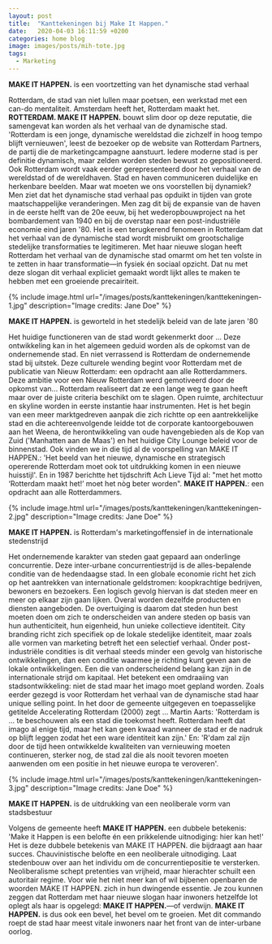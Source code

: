 ```yaml
---
layout: post
title:  "Kanttekeningen bij Make It Happen."
date:   2020-04-03 16:11:59 +0200
categories: home blog
image: images/posts/mih-tote.jpg
tags: 
  - Marketing
---
```

**MAKE IT HAPPEN.** is een voortzetting van het dynamische stad verhaal

Rotterdam, de stad van niet lullen maar poetsen, een werkstad met een can-do mentaliteit. Amsterdam heeft het, Rotterdam maakt het. **ROTTERDAM. MAKE IT HAPPEN.** bouwt slim door op deze reputatie, die samengevat kan worden als het verhaal van de dynamische stad. 'Rotterdam is een jonge, dynamische wereldstad die zichzelf in hoog tempo blijft vernieuwen', leest de bezoeker op de website van Rotterdam Partners, de partij die de marketingcampagne aanstuurt. Iedere moderne stad is per definitie dynamisch, maar zelden worden steden bewust zo gepositioneerd. Ook Rotterdam wordt vaak eerder gerepresenteerd door het verhaal van de wereldstad of de wereldhaven. Stad en haven communiceren duidelijke en herkenbare beelden. Maar wat moeten we ons voorstellen bij dynamiek? Men ziet dat het dynamische stad verhaal pas opduikt in tijden van grote maatschappelijke veranderingen. Men zag dit bij de expansie van de haven in de eerste helft van de 20e eeuw, bij het wederopbouwproject na het bombardement van 1940 en bij de overstap naar een post-industriële economie eind jaren '80. Het is een terugkerend fenomeen in Rotterdam dat het verhaal van de dynamische stad wordt misbruikt om grootschalige stedelijke transformaties te legitimeren. Met haar nieuwe slogan heeft Rotterdam het verhaal van de dynamische stad omarmt om het ten volste in te zetten in haar transformatie—in fysiek én sociaal opzicht. Dat nu met deze slogan dit verhaal expliciet gemaakt wordt lijkt alles te maken te hebben met een groeiende precairiteit.

{% include image.html url="/images/posts/kanttekeningen/kanttekeningen-1.jpg" description="Image credits: Jane Doe" %}

**MAKE IT HAPPEN.** is geworteld in het stedelijk beleid van de late jaren '80

Het huidige functioneren van de stad wordt gekenmerkt door ... Deze ontwikkeling kan in het algemeen geduid worden als de opkomst van de ondernemende stad. En niet verrassend is Rotterdam de ondernemende stad bij uitstek. Deze culturele wending begint voor Rotterdam met de publicatie van Nieuw Rotterdam: een opdracht aan alle Rotterdammers. Deze ambitie voor een Nieuw Rotterdam werd gemotiveerd door de opkomst van... Rotterdam realiseert dat ze een lange weg te gaan heeft maar over de juiste criteria beschikt om te slagen. Open ruimte, architectuur en skyline worden in eerste instantie haar instrumenten. Het is het begin van een meer marktgedreven aanpak die zich richtte op een aantrekkelijke stad en die achtereenvolgende leidde tot de corporate kantoorgebouwen aan het Weena, de herontwikkeling van oude havengebieden als de Kop van Zuid ('Manhatten aan de Maas') en het huidige City Lounge beleid voor de binnenstad. Ook vinden we in die tijd al de voorspelling van MAKE IT HAPPEN.: 'Het beeld van het nieuwe, dynamische en strategisch opererende Rotterdam moet ook tot uitdrukking komen in een nieuwe huisstijl'. En in 1987 berichtte het tijdschrift Ach Lieve Tijd al: "met het motto ‘Rotterdam maakt het!’ moet het nòg beter worden". **MAKE IT HAPPEN.**: een opdracht aan alle Rotterdammers.

{% include image.html url="/images/posts/kanttekeningen/kanttekeningen-2.jpg" description="Image credits: Jane Doe" %}

**MAKE IT HAPPEN.** is Rotterdam's marketingoffensief in de internationale stedenstrijd

Het ondernemende karakter van steden gaat gepaard aan onderlinge concurrentie. Deze inter-urbane concurrentiestrijd is de alles-bepalende conditie van de hedendaagse stad. In een globale economie richt het zich op het aantrekken van internationale geldstromen: koopkrachtige bedrijven, bewoners en bezoekers. Een logisch gevolg hiervan is dat steden meer en meer op elkaar zijn gaan lijken. Overal worden dezelfde producten en diensten aangeboden. De overtuiging is daarom dat steden hun best moeten doen om zich te onderscheiden van andere steden op basis van hun authenticiteit, hun eigenheid, hun unieke collectieve identiteit. City branding richt zich specifiek op de lokale stedelijke identiteit, maar zoals alle vormen van marketing betreft het een selectief verhaal. Onder post-industriële condities is dit verhaal steeds minder een gevolg van historische ontwikkelingen, dan een conditie waarmee je richting kunt geven aan de lokale ontwikkelingen. Een die van onderscheidend belang kan zijn in de internationale strijd om kapitaal. Het betekent een omdraaiing van stadsontwikkeling: niet de stad maar het imago moet gepland worden. Zoals eerder gezegd is voor Rotterdam het verhaal van de dynamische stad haar unique selling point. In het door de gemeente uitgegeven en toepasselijke getitelde Accelerating Rotterdam (2000) zegt ... Martin Aarts: 'Rotterdam is ... te beschouwen als een stad die toekomst heeft. Rotterdam heeft dat imago al enige tijd, maar het kan geen kwaad wanneer de stad er de nadruk op blijft leggen zodat het een ware identiteit kan zijn.' En: 'R'dam zal zijn door de tijd heen ontwikkelde kwaliteiten van vernieuwing moeten continueren, sterker nog, de stad zal die als nooit tevoren moeten aanwenden om een positie in het nieuwe europa te veroveren'.

{% include image.html url="/images/posts/kanttekeningen/kanttekeningen-3.jpg" description="Image credits: Jane Doe" %}

**MAKE IT HAPPEN.** is de uitdrukking van een neoliberale vorm van stadsbestuur

Volgens de gemeente heeft **MAKE IT HAPPEN.** een dubbele betekenis: 'Make it Happen is een belofte én een prikkelende uitnodiging: hier kan het!' Het is deze dubbele betekenis van MAKE IT HAPPEN. die bijdraagt aan haar succes. Chauvinistische belofte en een neoliberale uitnodiging. Laat stedenbouw over aan het individu om de concurrentiepositie te versterken. Neoliberalisme schept pretenties van vrijheid, maar hierachter schuilt een autoritair regime. Voor wie het niet meer kan of wil bijbenen openbaren de woorden MAKE IT HAPPEN. zich in hun dwingende essentie. Je zou kunnen zeggen dat Rotterdam met haar nieuwe slogan haar inwoners hetzelfde lot oplegt als haar is opgelegd: **MAKE IT HAPPEN.**—of verdwijn. **MAKE IT HAPPEN.** is dus ook een bevel, het bevel om te groeien. Met dit commando roept de stad haar meest vitale inwoners naar het front van de inter-urbane oorlog.


[jekyll-docs]: https://jekyllrb.com/docs/home
[jekyll-gh]:   https://github.com/jekyll/jekyll
[jekyll-talk]: https://talk.jekyllrb.com/
